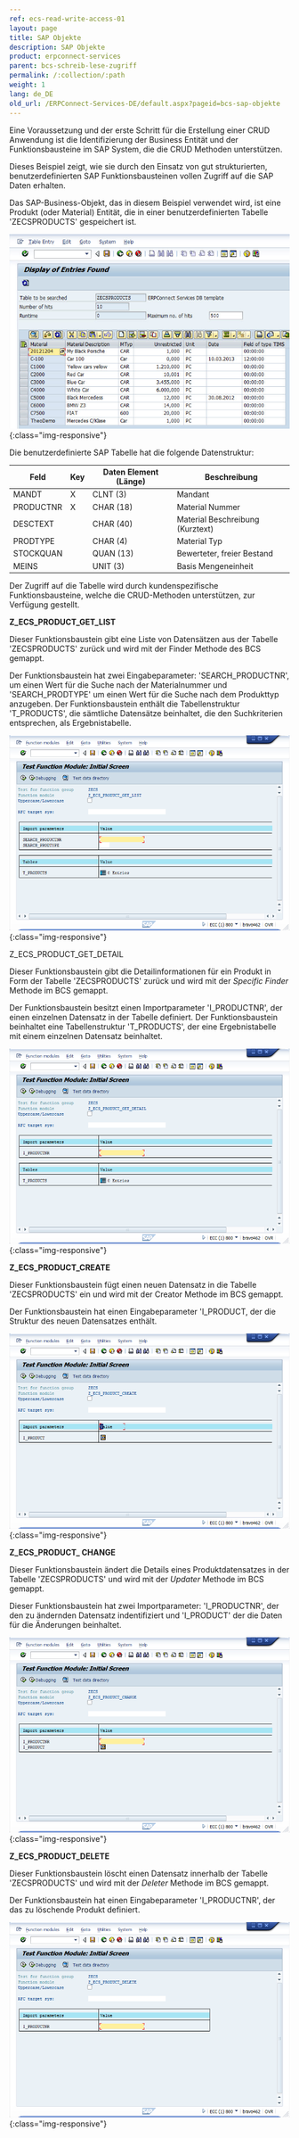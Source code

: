 ```yaml
---
ref: ecs-read-write-access-01
layout: page
title: SAP Objekte
description: SAP Objekte
product: erpconnect-services
parent: bcs-schreib-lese-zugriff
permalink: /:collection/:path
weight: 1
lang: de_DE
old_url: /ERPConnect-Services-DE/default.aspx?pageid=bcs-sap-objekte
---
```


Eine Voraussetzung und der erste Schritt für die Erstellung einer CRUD Anwendung ist die Identifizierung der Business Entität und der Funktionsbausteine im SAP System, die die CRUD Methoden unterstützen.

Dieses Beispiel zeigt, wie sie durch den Einsatz von gut strukturierten, benutzerdefinierten SAP Funktionsbausteinen vollen Zugriff auf die SAP Daten erhalten.

Das SAP-Business-Objekt, das in diesem Beispiel verwendet wird, ist eine Produkt (oder Material) Entität, die in einer benutzerdefinierten Tabelle 'ZECSPRODUCTS' gespeichert ist.

![BCS-CRUD-SAP-Tables-ZECSPRODUCTS](/img/content/BCS-CRUD-SAP-Tables-ZECSPRODUCTS.jpg){:class="img-responsive"}

Die benutzerdefinierte SAP Tabelle hat die folgende Datenstruktur:

| Feld      | Key | Daten Element (Länge) | Beschreibung                     |
|-----------|-----|-----------------------|----------------------------------|
| MANDT     | X   | CLNT (3)              | Mandant                          |
| PRODUCTNR | X   | CHAR (18)             | Material Nummer                  |
| DESCTEXT  |     | CHAR (40)             | Material Beschreibung (Kurztext) |
| PRODTYPE  |     | CHAR (4)              | Material Typ                     |
| STOCKQUAN |     | QUAN (13)             | Bewerteter, freier Bestand       |
| MEINS     |     | UNIT (3)              | Basis Mengeneinheit              |

Der Zugriff auf die Tabelle wird durch kundenspezifische Funktionsbausteine, welche die CRUD-Methoden unterstützen, zur Verfügung gestellt.


**Z_ECS_PRODUCT_GET_LIST**

Dieser Funktionsbaustein gibt eine Liste von Datensätzen aus der Tabelle 'ZECSPRODUCTS' zurück und wird mit der Finder Methode des BCS gemappt.

Der Funktionsbaustein hat zwei Eingabeparameter: 'SEARCH_PRODUCTNR', um einen Wert für die Suche nach der Materialnummer und 'SEARCH_PRODTYPE' um einen Wert für die Suche nach dem Produkttyp anzugeben. Der Funktionsbaustein enthält die Tabellenstruktur 'T_PRODUCTS', die sämtliche Datensätze beinhaltet, die den Suchkriterien entsprechen, als Ergebnistabelle.

![BCS-CRUD-SAP-FM-GETLIST](/img/content/BCS-CRUD-SAP-FM-GETLIST.png){:class="img-responsive"}

Z_ECS_PRODUCT_GET_DETAIL

Dieser Funktionsbaustein gibt die Detailinformationen für ein Produkt in Form der Tabelle 'ZECSPRODUCTS' zurück und wird mit der *Specific Finder* Methode im BCS gemappt.

Der Funktionsbaustein besitzt einen Importparameter 'I_PRODUCTNR', der einen einzelnen Datensatz in der Tabelle definiert. Der Funktionsbaustein beinhaltet eine Tabellenstruktur 'T_PRODUCTS', der eine Ergebnistabelle mit einem einzelnen Datensatz beinhaltet.

![BCS-CRUD-SAP-FM-GETDETAIL](/img/content/BCS-CRUD-SAP-FM-GETDETAIL.png){:class="img-responsive"}

**Z_ECS_PRODUCT_CREATE**

Dieser Funktionsbaustein fügt einen neuen Datensatz in die Tabelle 'ZECSPRODUCTS' ein und wird mit der Creator Methode im BCS gemappt.

Der Funktionsbaustein hat einen Eingabeparameter 'I_PRODUCT, der die Struktur des neuen Datensatzes enthält.

![BCS-CRUD-SAP-FM-CREATE](/img/content/BCS-CRUD-SAP-FM-CREATE.png){:class="img-responsive"}

**Z_ECS_PRODUCT_ CHANGE**

Dieser Funktionsbaustein ändert die Details eines Produktdatensatzes in der Tabelle 'ZECSPRODUCTS' und wird mit der *Updater* Methode im BCS gemappt.

Dieser Funktionsbaustein hat zwei Importparameter: 'I_PRODUCTNR', der den zu ändernden Datensatz indentifiziert und 'I_PRODUCT' der die Daten für die Änderungen beinhaltet.

![BCS-CRUD-SAP-FM-CHANGE](/img/content/BCS-CRUD-SAP-FM-CHANGE.png){:class="img-responsive"}

**Z_ECS_PRODUCT_DELETE**

Dieser Funktionsbaustein löscht einen Datensatz innerhalb der Tabelle 'ZECSPRODUCTS' und wird mit der *Deleter* Methode im BCS gemappt.

Der Funktionsbaustein hat einen Eingabeparameter 'I_PRODUCTNR', der das zu löschende Produkt definiert.

![BCS-CRUD-SAP-FM-DELETE](/img/content/BCS-CRUD-SAP-FM-DELETE.png){:class="img-responsive"}
